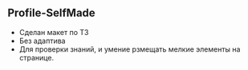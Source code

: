 ## Profile-SelfMade

- Сделан макет по ТЗ
- Без адаптива
- Для проверки знаний, и умение рзмещать мелкие элементы на странице.
